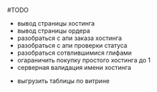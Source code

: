 #TODO

+ вывод страницы хостинга 
+ вывод страницы ордера
+ разобраться с апи заказа хостинга
+ разобраться с апи проверки статуса
+ разобраться сотвлившимися глифами
+ огараничить покупку простого хостинга до 1 
+ серверная валидация имени хостинга
- выгрузить таблицы по витрине

